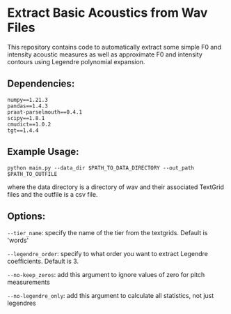 # Extract Basic Acoustics from Wav Files

This repository contains code to automatically extract some simple F0 and intensity 
acoustic measures as well as approximate F0 and intensity contours using Legendre 
polynomial expansion.

## Dependencies:
```
numpy==1.21.3
pandas==1.4.3
praat-parselmouth==0.4.1
scipy==1.8.1
cmudict==1.0.2
tgt==1.4.4
```


## Example Usage:
```
python main.py --data_dir $PATH_TO_DATA_DIRECTORY --out_path $PATH_TO_OUTFILE
```
where the data directory is a directory of wav and their associated TextGrid files
and the outfile is a csv file.

## Options:
`--tier_name`: specify the name of the tier from the textgrids. Default is 'words'

`--legendre_order`: specify to what order you want to extract Legendre coefficients. Default is 3.

`--no-keep_zeros`: add this argument to ignore values of zero for pitch measurements

`--no-legendre_only`: add this argument to calculate all statistics, not just legendres





